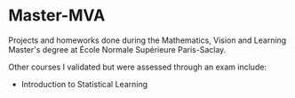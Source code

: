 # Master-MVA
Projects and homeworks done during the Mathematics, Vision and Learning Master's degree at École Normale Supérieure Paris-Saclay.

Other courses I validated but were assessed through an exam include:
- Introduction to Statistical Learning
